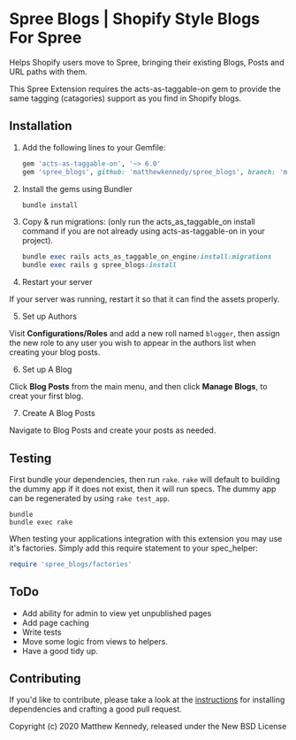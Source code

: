 # Spree Blogs | Shopify Style Blogs For Spree

Helps Shopify users move to Spree, bringing their existing Blogs, Posts and URL paths with them.

This Spree Extension requires the acts-as-taggable-on gem to provide the same tagging (catagories) support as you find in Shopify blogs.

## Installation

1. Add the following lines to your Gemfile:

    ```ruby
    gem 'acts-as-taggable-on', '~> 6.0'
    gem 'spree_blogs', github: 'matthewkennedy/spree_blogs', branch: 'main'
    ```

2. Install the gems using Bundler

    ```ruby
    bundle install
    ```

3. Copy & run migrations: (only run the acts_as_taggable_on install command if you are not already using acts-as-taggable-on in your project).

    ```ruby
    bundle exec rails acts_as_taggable_on_engine:install:migrations
    bundle exec rails g spree_blogs:install
    ```

4. Restart your server

  If your server was running, restart it so that it can find the assets properly.


5. Set up Authors

Visit **Configurations/Roles** and add a new roll named `blogger`, then assign the new role to any user you wish to appear in the authors list when creating your blog posts.


6. Set up A Blog

Click **Blog Posts** from the main menu, and then click **Manage Blogs**, to creat your first blog.


7. Create A Blog Posts

Navigate to Blog Posts and create your posts as needed.

## Testing

First bundle your dependencies, then run `rake`. `rake` will default to building the dummy app if it does not exist, then it will run specs. The dummy app can be regenerated by using `rake test_app`.

```shell
bundle
bundle exec rake
```

When testing your applications integration with this extension you may use it's factories.
Simply add this require statement to your spec_helper:

```ruby
require 'spree_blogs/factories'
```

## ToDo

- Add ability for admin to view yet unpublished pages
- Add page caching
- Write tests
- Move some logic from views to helpers.
- Have a good tidy up.

## Contributing

If you'd like to contribute, please take a look at the
[instructions](CONTRIBUTING.md) for installing dependencies and crafting a good
pull request.

Copyright (c) 2020 Matthew Kennedy, released under the New BSD License
